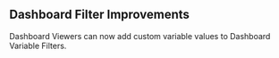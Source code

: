 ## Dashboard Filter Improvements

Dashboard Viewers can now add custom variable values to Dashboard Variable Filters. 

